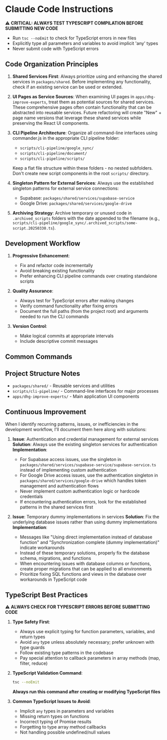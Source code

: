 # Claude Code Instructions

⚠️ **CRITICAL: ALWAYS TEST TYPESCRIPT COMPILATION BEFORE SUBMITTING NEW CODE**
- Run `tsc --noEmit` to check for TypeScript errors in new files
- Explicitly type all parameters and variables to avoid implicit 'any' types
- Never submit code with TypeScript errors

## Code Organization Principles

1. **Shared Services First**: Always prioritize using and enhancing the shared services in `packages/shared`. Before implementing any functionality, check if an existing service can be used or extended.

2. **UI Pages as Service Sources**: When examining UI pages in `apps/dhg-improve-experts`, treat them as potential sources for shared services. These comprehensive pages often contain functionality that can be abstracted into reusable services. Future refactoring will create "New" + page name versions that leverage these shared services while preserving the React UI components.

3. **CLI Pipeline Architecture**: Organize all command-line interfaces using commander.js in the appropriate CLI pipeline folder:
   - `scripts/cli-pipeline/google_sync/`
   - `scripts/cli-pipeline/document/`
   - `scripts/cli-pipeline/scripts/`
   
   Keep a flat file structure within these folders - no nested subfolders. Don't create new script components in the root `scripts/` directory.

4. **Singleton Pattern for External Services**: Always use the established singleton patterns for external service connections:
   - Supabase: `packages/shared/services/supabase-service`
   - Google Drive: `packages/shared/services/google-drive`

5. **Archiving Strategy**: Archive temporary or unused code in `.archived_scripts` folders with the date appended to the filename (e.g., `scripts/cli-pipeline/google_sync/.archived_scripts/some-script.20250330.ts`).

## Development Workflow

1. **Progressive Enhancement**: 
   - Fix and refactor code incrementally
   - Avoid breaking existing functionality
   - Prefer enhancing CLI pipeline commands over creating standalone scripts

2. **Quality Assurance**:
   - Always test for TypeScript errors after making changes
   - Verify command functionality after fixing errors
   - Document the full paths (from the project root) and arguments needed to run the CLI commands

3. **Version Control**:
   - Make logical commits at appropriate intervals
   - Include descriptive commit messages

## Common Commands 
<!-- Add frequently used commands for build, test, lint, etc. -->

## Project Structure Notes
<!-- Key directories and their purposes -->
- `packages/shared/` - Reusable services and utilities
- `scripts/cli-pipeline/` - Command-line interfaces for major processes
- `apps/dhg-improve-experts/` - Main application UI components

## Continuous Improvement
When I identify recurring patterns, issues, or inefficiencies in the development workflow, I'll document them here along with solutions:

1. **Issue**: Authentication and credential management for external services
   **Solution**: Always use the existing singleton services for authentication
   **Implementation**: 
   - For Supabase access issues, use the singleton in `packages/shared/services/supabase-service/supabase-service.ts` instead of implementing custom authentication
   - For Google Drive access issues, use the authentication singleton in `packages/shared/services/google-drive` which handles token management and authentication flows
   - Never implement custom authentication logic or hardcode credentials
   - If encountering authentication errors, look for the established patterns in the shared services first

2. **Issue**: Temporary dummy implementations in services
   **Solution**: Fix the underlying database issues rather than using dummy implementations
   **Implementation**:
   - Messages like "Using direct implementation instead of database function" and "Synchronization complete (dummy implementation)" indicate workarounds
   - Instead of these temporary solutions, properly fix the database schema, migrations, and functions
   - When encountering issues with database columns or functions, create proper migrations that can be applied to all environments
   - Prioritize fixing SQL functions and views in the database over workarounds in TypeScript code

## TypeScript Best Practices
⚠️ **ALWAYS CHECK FOR TYPESCRIPT ERRORS BEFORE SUBMITTING CODE**

1. **Type Safety First**:
   - Always use explicit typing for function parameters, variables, and return types
   - Avoid `any` type unless absolutely necessary; prefer unknown with type guards
   - Follow existing type patterns in the codebase
   - Pay special attention to callback parameters in array methods (map, filter, reduce)

2. **TypeScript Validation Command**:
   ```bash
   tsc --noEmit
   ```
   **Always run this command after creating or modifying TypeScript files**

3. **Common TypeScript Issues to Avoid**:
   - Implicit `any` types in parameters and variables
   - Missing return types on functions
   - Incorrect typing of Promise results
   - Forgetting to type array method callbacks
   - Not handling possible undefined/null values
